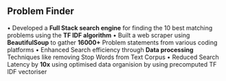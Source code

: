 ## Problem Finder
• Developed a **Full Stack search engine** for finding the 10 best matching problems using the **TF IDF algorithm**
• Built a web scraper using **BeautifulSoup** to gather **16000+** Problem statements from various coding platforms
• Enhanced Search efficiency through **Data processing** Techniques like removing Stop Words from Text Corpus
• Reduced Search Latency by **10x** using optimised data organision by using precomputed TF IDF vectoriser
